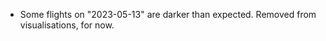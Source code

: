 


- Some flights on "2023-05-13" are darker than expected. Removed from
  visualisations, for now.
